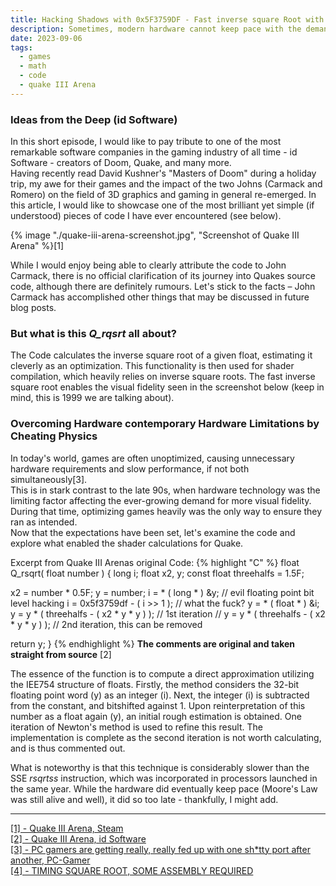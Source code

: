 ```yaml
---
title: Hacking Shadows with 0x5F3759DF - Fast inverse square Root with magic numbers
description: Sometimes, modern hardware cannot keep pace with the demand for increasingly graphics-intensive games. This is where shortcuts in mathematics, referred to as "magic numbers", can be used.
date: 2023-09-06
tags:
  - games
  - math
  - code
  - quake III Arena 
---
```


### Ideas from the Deep (id Software) 

In this short episode, I would like to pay tribute to one of the most remarkable software companies in the gaming industry of all time - id Software - creators of Doom, Quake, and many more.  
Having recently read David Kushner's "Masters of Doom" during a holiday trip, my awe for their games and the impact of the two Johns (Carmack and Romero) on the field of 3D graphics and gaming in general re-emerged.
In this article, I would like to showcase one of the most brilliant  yet simple (if understood) pieces of code I have ever encountered (see below).  

{% image "./quake-iii-arena-screenshot.jpg", "Screenshot of Quake III Arena" %}[1]

While I would enjoy being able to clearly attribute the code to John Carmack, there is no official clarification of its journey into Quakes source code, although there are definitely rumours.
Let's stick to the facts – John Carmack has accomplished other things that may be discussed in future blog posts.

### But what is this _Q_rqsrt_ all about?
The Code calculates the inverse square root of a given float, estimating it cleverly as an optimization.
This functionality is then used for shader compilation, which heavily relies on inverse square roots.
The fast inverse square root enables the visual fidelity seen in the screenshot below (keep in mind, this is 1999 we are talking about).

### Overcoming Hardware contemporary Hardware Limitations by Cheating Physics

In today's world, games are often unoptimized, causing unnecessary hardware requirements and slow performance, if not both simultaneously[3].  
This is in stark contrast to the late 90s, when hardware technology was the limiting factor affecting the ever-growing demand for more visual fidelity.
During that time, optimizing games heavily was the only way to ensure they ran as intended.  
Now that the expectations have been set, let's examine the code and explore what enabled the shader calculations for Quake.

Excerpt from Quake III Arenas original Code:
{% highlight "C" %}
float Q_rsqrt( float number )
{
long i;
float x2, y;
const float threehalfs = 1.5F;

x2 = number * 0.5F;
y  = number;
i  = * ( long * ) &y;                       // evil floating point bit level hacking
i  = 0x5f3759df - ( i >> 1 );               // what the fuck?
y  = * ( float * ) &i;
y  = y * ( threehalfs - ( x2 * y * y ) );   // 1st iteration
// y  = y * ( threehalfs - ( x2 * y * y ) );   // 2nd iteration, this can be removed

return y;
}
{% endhighlight %}
**The comments are original and taken straight from source** [2]

The essence of the function is to compute a direct approximation utilizing the IEE754 structure of floats.
Firstly, the method considers the 32-bit floating point word (y) as an integer (i).
Next, the integer (i) is subtracted from the constant, and bitshifted against 1.
Upon reinterpretation of this number as a float again (y), an initial rough estimation is obtained.
One iteration of Newton's method is used to refine this result.
The implementation is complete as the second iteration is not worth calculating, and is thus commented out.

What is noteworthy is that this technique is considerably slower than the SSE _rsqrtss_ instruction, which was incorporated in processors launched in the same year.
While the hardware did eventually keep pace (Moore's Law was still alive and well), it did so too late - thankfully, I might add.

---
<a href="https://store.steampowered.com/app/2200/Quake_III_Arena/" target="_blank">[1] -  Quake III Arena, Steam</a>    
<a href="https://archive.softwareheritage.org/browse/content/sha1_git:bb0faf6919fc60636b2696f32ec9b3c2adb247fe/?origin_url=https://github.com/id-Software/Quake-III-Arena&path=code/game/q_math.c&revision=dbe4ddb10315479fc00086f08e25d968b4b43c49&snapshot=4ab9bcef131aaf449a7c01370aff8c91dcecbf5f#L549-L572" target="_blank">[2] -  Quake III Arena, id Software</a>  
<a href="https://www.pcgamer.com/pc-gamers-really-fed-up-with-one-bad-pc-port-after-another-2023/" target="_blank">[3] -  PC gamers are getting really, really fed up with one sh*tty port after another, PC-Gamer</a>        
<a href="https://store.steampowered.com/app/2200/Quake_III_Arena/" target="_blank">[4] -  TIMING SQUARE ROOT, SOME ASSEMBLY REQUIRED</a>